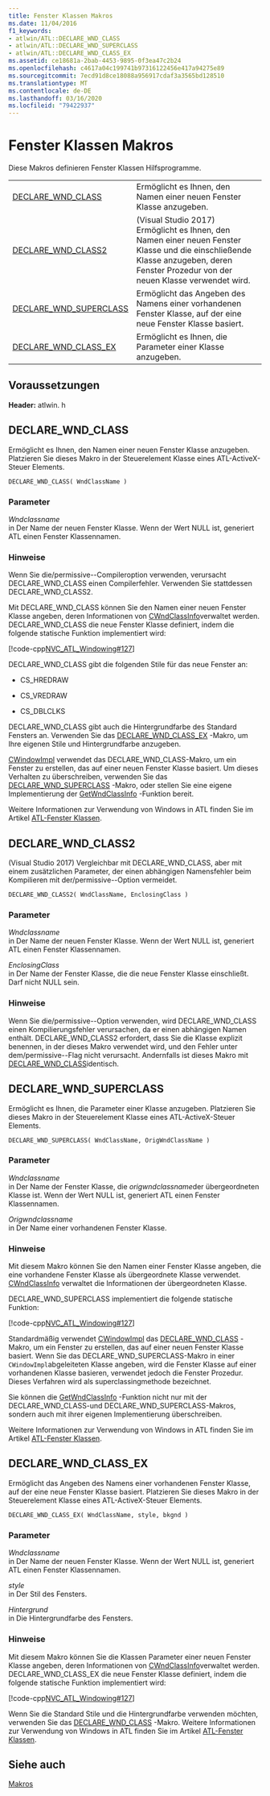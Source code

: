 ```yaml
---
title: Fenster Klassen Makros
ms.date: 11/04/2016
f1_keywords:
- atlwin/ATL::DECLARE_WND_CLASS
- atlwin/ATL::DECLARE_WND_SUPERCLASS
- atlwin/ATL::DECLARE_WND_CLASS_EX
ms.assetid: ce18681a-2bab-4453-9895-0f3ea47c2b24
ms.openlocfilehash: c4617a04c199741b97316122456e417a94275e89
ms.sourcegitcommit: 7ecd91d8ce18088a956917cdaf3a3565bd128510
ms.translationtype: MT
ms.contentlocale: de-DE
ms.lasthandoff: 03/16/2020
ms.locfileid: "79422937"
---
```

# <a name="window-class-macros"></a>Fenster Klassen Makros

Diese Makros definieren Fenster Klassen Hilfsprogramme.

|||
|-|-|
|[DECLARE_WND_CLASS](#declare_wnd_class)|Ermöglicht es Ihnen, den Namen einer neuen Fenster Klasse anzugeben.|
|[DECLARE_WND_CLASS2](#declare_wnd_class2)|(Visual Studio 2017) Ermöglicht es Ihnen, den Namen einer neuen Fenster Klasse und die einschließende Klasse anzugeben, deren Fenster Prozedur von der neuen Klasse verwendet wird.|
|[DECLARE_WND_SUPERCLASS](#declare_wnd_superclass)|Ermöglicht das Angeben des Namens einer vorhandenen Fenster Klasse, auf der eine neue Fenster Klasse basiert.|
|[DECLARE_WND_CLASS_EX](#declare_wnd_class_ex)|Ermöglicht es Ihnen, die Parameter einer Klasse anzugeben.|

## <a name="requirements"></a>Voraussetzungen

**Header:** atlwin. h

##  <a name="declare_wnd_class"></a>DECLARE_WND_CLASS

Ermöglicht es Ihnen, den Namen einer neuen Fenster Klasse anzugeben. Platzieren Sie dieses Makro in der Steuerelement Klasse eines ATL-ActiveX-Steuer Elements.

```
DECLARE_WND_CLASS( WndClassName )
```

### <a name="parameters"></a>Parameter

*Wndclassname*<br/>
in Der Name der neuen Fenster Klasse. Wenn der Wert NULL ist, generiert ATL einen Fenster Klassennamen.

### <a name="remarks"></a>Hinweise

Wenn Sie die/permissive--Compileroption verwenden, verursacht DECLARE_WND_CLASS einen Compilerfehler. Verwenden Sie stattdessen DECLARE_WND_CLASS2.

Mit DECLARE_WND_CLASS können Sie den Namen einer neuen Fenster Klasse angeben, deren Informationen von [CWndClassInfo](cwndclassinfo-class.md)verwaltet werden. DECLARE_WND_CLASS die neue Fenster Klasse definiert, indem die folgende statische Funktion implementiert wird:

[!code-cpp[NVC_ATL_Windowing#127](../../atl/codesnippet/cpp/window-class-macros_1.cpp)]

DECLARE_WND_CLASS gibt die folgenden Stile für das neue Fenster an:

- CS_HREDRAW

- CS_VREDRAW

- CS_DBLCLKS

DECLARE_WND_CLASS gibt auch die Hintergrundfarbe des Standard Fensters an. Verwenden Sie das [DECLARE_WND_CLASS_EX](#declare_wnd_class_ex) -Makro, um Ihre eigenen Stile und Hintergrundfarbe anzugeben.

[CWindowImpl](cwindowimpl-class.md) verwendet das DECLARE_WND_CLASS-Makro, um ein Fenster zu erstellen, das auf einer neuen Fenster Klasse basiert. Um dieses Verhalten zu überschreiben, verwenden Sie das [DECLARE_WND_SUPERCLASS](#declare_wnd_superclass) -Makro, oder stellen Sie eine eigene Implementierung der [GetWndClassInfo](cwindowimpl-class.md#getwndclassinfo) -Funktion bereit.

Weitere Informationen zur Verwendung von Windows in ATL finden Sie im Artikel [ATL-Fenster Klassen](../../atl/atl-window-classes.md).

##  <a name="declare_wnd_class2"></a>DECLARE_WND_CLASS2

(Visual Studio 2017) Vergleichbar mit DECLARE_WND_CLASS, aber mit einem zusätzlichen Parameter, der einen abhängigen Namensfehler beim Kompilieren mit der/permissive--Option vermeidet.

```
DECLARE_WND_CLASS2( WndClassName, EnclosingClass )
```

### <a name="parameters"></a>Parameter

*Wndclassname*<br/>
in Der Name der neuen Fenster Klasse. Wenn der Wert NULL ist, generiert ATL einen Fenster Klassennamen.

*EnclosingClass*<br/>
in Der Name der Fenster Klasse, die die neue Fenster Klasse einschließt. Darf nicht NULL sein.

### <a name="remarks"></a>Hinweise

Wenn Sie die/permissive--Option verwenden, wird DECLARE_WND_CLASS einen Kompilierungsfehler verursachen, da er einen abhängigen Namen enthält. DECLARE_WND_CLASS2 erfordert, dass Sie die Klasse explizit benennen, in der dieses Makro verwendet wird, und den Fehler unter dem/permissive--Flag nicht verursacht.
Andernfalls ist dieses Makro mit [DECLARE_WND_CLASS](#declare_wnd_class)identisch.

##  <a name="declare_wnd_superclass"></a>DECLARE_WND_SUPERCLASS

Ermöglicht es Ihnen, die Parameter einer Klasse anzugeben. Platzieren Sie dieses Makro in der Steuerelement Klasse eines ATL-ActiveX-Steuer Elements.

```
DECLARE_WND_SUPERCLASS( WndClassName, OrigWndClassName )
```

### <a name="parameters"></a>Parameter

*Wndclassname*<br/>
in Der Name der Fenster Klasse, die *origwndclassname*der übergeordneten Klasse ist. Wenn der Wert NULL ist, generiert ATL einen Fenster Klassennamen.

*Origwndclassname*<br/>
in Der Name einer vorhandenen Fenster Klasse.

### <a name="remarks"></a>Hinweise

Mit diesem Makro können Sie den Namen einer Fenster Klasse angeben, die eine vorhandene Fenster Klasse als übergeordnete Klasse verwendet. [CWndClassInfo](cwndclassinfo-class.md) verwaltet die Informationen der übergeordneten Klasse.

DECLARE_WND_SUPERCLASS implementiert die folgende statische Funktion:

[!code-cpp[NVC_ATL_Windowing#127](../../atl/codesnippet/cpp/window-class-macros_1.cpp)]

Standardmäßig verwendet [CWindowImpl](cwindowimpl-class.md) das [DECLARE_WND_CLASS](#declare_wnd_class) -Makro, um ein Fenster zu erstellen, das auf einer neuen Fenster Klasse basiert. Wenn Sie das DECLARE_WND_SUPERCLASS-Makro in einer `CWindowImpl`abgeleiteten Klasse angeben, wird die Fenster Klasse auf einer vorhandenen Klasse basieren, verwendet jedoch die Fenster Prozedur. Dieses Verfahren wird als superclassingmethode bezeichnet.

Sie können die [GetWndClassInfo](cwindowimpl-class.md#getwndclassinfo) -Funktion nicht nur mit der DECLARE_WND_CLASS-und DECLARE_WND_SUPERCLASS-Makros, sondern auch mit ihrer eigenen Implementierung überschreiben.

Weitere Informationen zur Verwendung von Windows in ATL finden Sie im Artikel [ATL-Fenster Klassen](../../atl/atl-window-classes.md).

##  <a name="declare_wnd_class_ex"></a>DECLARE_WND_CLASS_EX

Ermöglicht das Angeben des Namens einer vorhandenen Fenster Klasse, auf der eine neue Fenster Klasse basiert. Platzieren Sie dieses Makro in der Steuerelement Klasse eines ATL-ActiveX-Steuer Elements.

```
DECLARE_WND_CLASS_EX( WndClassName, style, bkgnd )
```

### <a name="parameters"></a>Parameter

*Wndclassname*<br/>
in Der Name der neuen Fenster Klasse. Wenn der Wert NULL ist, generiert ATL einen Fenster Klassennamen.

*style*<br/>
in Der Stil des Fensters.

*Hintergrund*<br/>
in Die Hintergrundfarbe des Fensters.

### <a name="remarks"></a>Hinweise

Mit diesem Makro können Sie die Klassen Parameter einer neuen Fenster Klasse angeben, deren Informationen von [CWndClassInfo](cwndclassinfo-class.md)verwaltet werden. DECLARE_WND_CLASS_EX die neue Fenster Klasse definiert, indem die folgende statische Funktion implementiert wird:

[!code-cpp[NVC_ATL_Windowing#127](../../atl/codesnippet/cpp/window-class-macros_1.cpp)]

Wenn Sie die Standard Stile und die Hintergrundfarbe verwenden möchten, verwenden Sie das [DECLARE_WND_CLASS](#declare_wnd_class) -Makro. Weitere Informationen zur Verwendung von Windows in ATL finden Sie im Artikel [ATL-Fenster Klassen](../../atl/atl-window-classes.md).

## <a name="see-also"></a>Siehe auch

[Makros](atl-macros.md)

